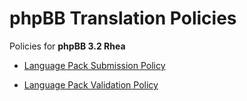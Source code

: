 # phpBB Translation Policies

Policies for **phpBB 3.2 Rhea**

+ [Language Pack Submission Policy](guidelines.md "Language Pack Submission Policy")

+ [Language Pack Validation Policy](validation.md "Language Pack Validation Policy")

